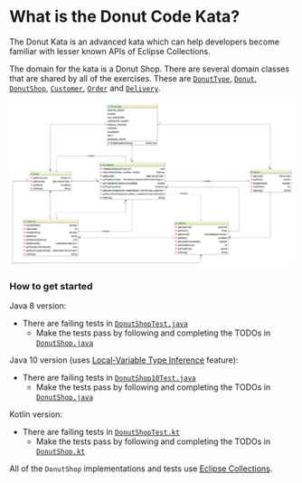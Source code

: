 # **What is the Donut Code Kata?**

The Donut Kata is an advanced kata which can help developers
become familiar with lesser known APIs of Eclipse Collections.  

The domain for the kata is a Donut Shop.  There are several domain
classes that are shared by all of the exercises.  These are 
[`DonutType`](./src/main/java/bnymellon/codekatas/donutkata/DonutType.java), 
[`Donut`](./src/main/java/bnymellon/codekatas/donutkata/Donut.java),
[`DonutShop`](./src/main/java/bnymellon/codekatas/donutkata/DonutShop.java),
[`Customer`](./src/main/java/bnymellon/codekatas/donutkata/Customer.java),
[`Order`](./src/main/java/bnymellon/codekatas/donutkata/Order.java) and
[`Delivery`](./src/main/java/bnymellon/codekatas/donutkata/Delivery.java).  

![Diagram](donutshop.png)
</p> 

### How to get started

Java 8 version:
* There are failing tests in [`DonutShopTest.java`](./src/test/java/bnymellon/codekatas/donutkata/DonutShopTest.java)
	* Make the tests pass by following and completing the TODOs in [`DonutShop.java`](./src/main/java/bnymellon/codekatas/donutkata/DonutShop.java)
	
Java 10 version (uses [Local-Variable Type Inference](http://openjdk.java.net/jeps/286) feature):
* There are failing tests in [`DonutShop10Test.java`](./src/test/java/bnymellon/codekatas/donutkata10/DonutShop10Test.java)
	* Make the tests pass by following and completing the TODOs in [`DonutShop.java`](./src/main/java/bnymellon/codekatas/donutkata10/DonutShop.java)

Kotlin version:
* There are failing tests in [`DonutShopTest.kt`](./src/test/kotlin/bnymellon/codekatas/donutkatakotlin/DonutShopTest.kt)
	* Make the tests pass by following and completing the TODOs in [`DonutShop.kt`](./src/main/kotlin/bnymellon/codekatas/donutkatakotlin/DonutShop.kt)

All of the `DonutShop` implementations and tests use [Eclipse Collections](http://www.eclipse.org/collections/).
